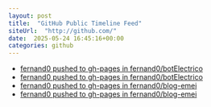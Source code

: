 ```yaml
---
layout: post
title:  "GitHub Public Timeline Feed"
siteUrl:  "http://github.com/"
date:  2025-05-24 16:45:16+00:00
categories: github
---
```

*  [fernand0 pushed to gh-pages in fernand0/botElectrico](https://github.com/fernand0/botElectrico/compare/801b4335b7...08fb59098b)
*  [fernand0 pushed to gh-pages in fernand0/botElectrico](https://github.com/fernand0/botElectrico/compare/19c554e28a...9b7927cf69)
*  [fernand0 pushed to gh-pages in fernand0/blog-emei](https://github.com/fernand0/blog-emei/compare/477daafa6d...6d5c63cb11)
*  [fernand0 pushed to gh-pages in fernand0/blog-emei](https://github.com/fernand0/blog-emei/compare/1edab181e7...477daafa6d)
